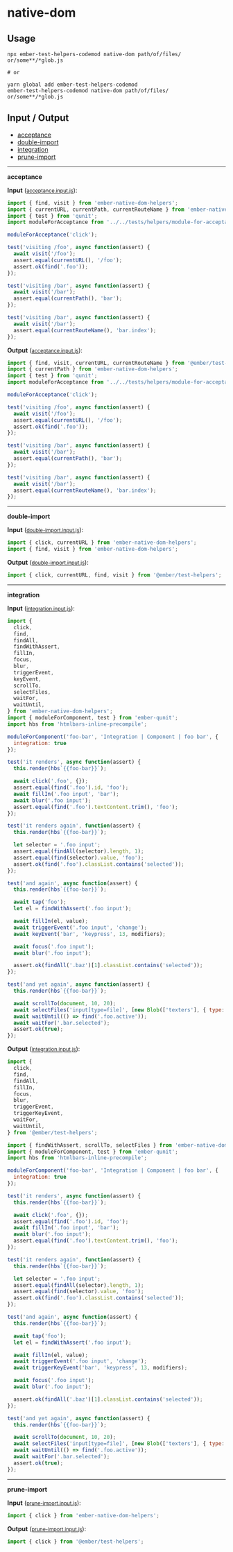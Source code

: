 # native-dom


## Usage

```
npx ember-test-helpers-codemod native-dom path/of/files/ or/some**/*glob.js

# or

yarn global add ember-test-helpers-codemod
ember-test-helpers-codemod native-dom path/of/files/ or/some**/*glob.js
```

## Input / Output

<!--FIXTURES_TOC_START-->
* [acceptance](#acceptance)
* [double-import](#double-import)
* [integration](#integration)
* [prune-import](#prune-import)
<!--FIXTURES_TOC_END-->

<!--FIXTURES_CONTENT_START-->
---
<a id="acceptance">**acceptance**</a>

**Input** (<small>[acceptance.input.js](transforms/native-dom/__testfixtures__/acceptance.input.js)</small>):
```js
import { find, visit } from 'ember-native-dom-helpers';
import { currentURL, currentPath, currentRouteName } from 'ember-native-dom-helpers';
import { test } from 'qunit';
import moduleForAcceptance from '../../tests/helpers/module-for-acceptance';

moduleForAcceptance('click');

test('visiting /foo', async function(assert) {
  await visit('/foo');
  assert.equal(currentURL(), '/foo');
  assert.ok(find('.foo'));
});

test('visiting /bar', async function(assert) {
  await visit('/bar');
  assert.equal(currentPath(), 'bar');
});

test('visiting /bar', async function(assert) {
  await visit('/bar');
  assert.equal(currentRouteName(), 'bar.index');
});

```

**Output** (<small>[acceptance.input.js](transforms/native-dom/__testfixtures__/acceptance.output.js)</small>):
```js
import { find, visit, currentURL, currentRouteName } from '@ember/test-helpers';
import { currentPath } from 'ember-native-dom-helpers';
import { test } from 'qunit';
import moduleForAcceptance from '../../tests/helpers/module-for-acceptance';

moduleForAcceptance('click');

test('visiting /foo', async function(assert) {
  await visit('/foo');
  assert.equal(currentURL(), '/foo');
  assert.ok(find('.foo'));
});

test('visiting /bar', async function(assert) {
  await visit('/bar');
  assert.equal(currentPath(), 'bar');
});

test('visiting /bar', async function(assert) {
  await visit('/bar');
  assert.equal(currentRouteName(), 'bar.index');
});

```
---
<a id="double-import">**double-import**</a>

**Input** (<small>[double-import.input.js](transforms/native-dom/__testfixtures__/double-import.input.js)</small>):
```js
import { click, currentURL } from 'ember-native-dom-helpers';
import { find, visit } from 'ember-native-dom-helpers';

```

**Output** (<small>[double-import.input.js](transforms/native-dom/__testfixtures__/double-import.output.js)</small>):
```js
import { click, currentURL, find, visit } from '@ember/test-helpers';

```
---
<a id="integration">**integration**</a>

**Input** (<small>[integration.input.js](transforms/native-dom/__testfixtures__/integration.input.js)</small>):
```js
import {
  click,
  find,
  findAll,
  findWithAssert,
  fillIn,
  focus,
  blur,
  triggerEvent,
  keyEvent,
  scrollTo,
  selectFiles,
  waitFor,
  waitUntil,
} from 'ember-native-dom-helpers';
import { moduleForComponent, test } from 'ember-qunit';
import hbs from 'htmlbars-inline-precompile';

moduleForComponent('foo-bar', 'Integration | Component | foo bar', {
  integration: true
});

test('it renders', async function(assert) {
  this.render(hbs`{{foo-bar}}`);

  await click('.foo', {});
  assert.equal(find('.foo').id, 'foo');
  await fillIn('.foo input', 'bar');
  await blur('.foo input');
  assert.equal(find('.foo').textContent.trim(), 'foo');
});

test('it renders again', function(assert) {
  this.render(hbs`{{foo-bar}}`);

  let selector = '.foo input';
  assert.equal(findAll(selector).length, 1);
  assert.equal(find(selector).value, 'foo');
  assert.ok(find('.foo').classList.contains('selected'));
});

test('and again', async function(assert) {
  this.render(hbs`{{foo-bar}}`);

  await tap('foo');
  let el = findWithAssert('.foo input');

  await fillIn(el, value);
  await triggerEvent('.foo input', 'change');
  await keyEvent('bar', 'keypress', 13, modifiers);

  await focus('.foo input');
  await blur('.foo input');

  assert.ok(findAll('.baz')[1].classList.contains('selected'));
});

test('and yet again', async function(assert) {
  this.render(hbs`{{foo-bar}}`);

  await scrollTo(document, 10, 20);
  await selectFiles('input[type=file]', [new Blob(['texters'], { type: 'plain/text' })]);
  await waitUntil(() => find('.foo.active'));
  await waitFor('.bar.selected');
  assert.ok(true);
});

```

**Output** (<small>[integration.input.js](transforms/native-dom/__testfixtures__/integration.output.js)</small>):
```js
import {
  click,
  find,
  findAll,
  fillIn,
  focus,
  blur,
  triggerEvent,
  triggerKeyEvent,
  waitFor,
  waitUntil,
} from '@ember/test-helpers';

import { findWithAssert, scrollTo, selectFiles } from 'ember-native-dom-helpers';
import { moduleForComponent, test } from 'ember-qunit';
import hbs from 'htmlbars-inline-precompile';

moduleForComponent('foo-bar', 'Integration | Component | foo bar', {
  integration: true
});

test('it renders', async function(assert) {
  this.render(hbs`{{foo-bar}}`);

  await click('.foo', {});
  assert.equal(find('.foo').id, 'foo');
  await fillIn('.foo input', 'bar');
  await blur('.foo input');
  assert.equal(find('.foo').textContent.trim(), 'foo');
});

test('it renders again', function(assert) {
  this.render(hbs`{{foo-bar}}`);

  let selector = '.foo input';
  assert.equal(findAll(selector).length, 1);
  assert.equal(find(selector).value, 'foo');
  assert.ok(find('.foo').classList.contains('selected'));
});

test('and again', async function(assert) {
  this.render(hbs`{{foo-bar}}`);

  await tap('foo');
  let el = findWithAssert('.foo input');

  await fillIn(el, value);
  await triggerEvent('.foo input', 'change');
  await triggerKeyEvent('bar', 'keypress', 13, modifiers);

  await focus('.foo input');
  await blur('.foo input');

  assert.ok(findAll('.baz')[1].classList.contains('selected'));
});

test('and yet again', async function(assert) {
  this.render(hbs`{{foo-bar}}`);

  await scrollTo(document, 10, 20);
  await selectFiles('input[type=file]', [new Blob(['texters'], { type: 'plain/text' })]);
  await waitUntil(() => find('.foo.active'));
  await waitFor('.bar.selected');
  assert.ok(true);
});

```
---
<a id="prune-import">**prune-import**</a>

**Input** (<small>[prune-import.input.js](transforms/native-dom/__testfixtures__/prune-import.input.js)</small>):
```js
import { click } from 'ember-native-dom-helpers';

```

**Output** (<small>[prune-import.input.js](transforms/native-dom/__testfixtures__/prune-import.output.js)</small>):
```js
import { click } from '@ember/test-helpers';

```
<!--FIXTURE_CONTENT_END-->